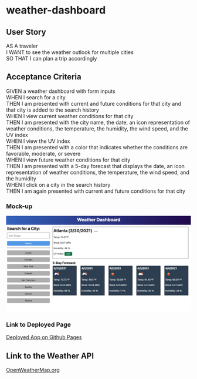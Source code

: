 # **weather-dashboard**

## **User Story**

AS A traveler  
I WANT to see the weather outlook for multiple cities  
SO THAT I can plan a trip accordingly  

## **Acceptance Criteria**

GIVEN a weather dashboard with form inputs  
WHEN I search for a city  
THEN I am presented with current and future conditions for that city and that city is added to the search history  
WHEN I view current weather conditions for that city  
THEN I am presented with the city name, the date, an icon representation of weather conditions, the temperature, the humidity, the wind speed, and the UV index  
WHEN I view the UV index  
THEN I am presented with a color that indicates whether the conditions are favorable, moderate, or severe  
WHEN I view future weather conditions for that city  
THEN I am presented with a 5-day forecast that displays the date, an icon representation of weather conditions, the temperature, the wind speed, and the humidity  
WHEN I click on a city in the search history  
THEN I am again presented with current and future conditions for that city  

### **Mock-up**

![](/assets/06-server-side-apis-homework-demo.png)

### Link to Deployed Page

[Deployed App on Github Pages](https://ldagnese.github.io/weather-dashboard/)

## Link to the Weather API
[OpenWeatherMap.org](https://openweathermap.org/api/one-call-api)
